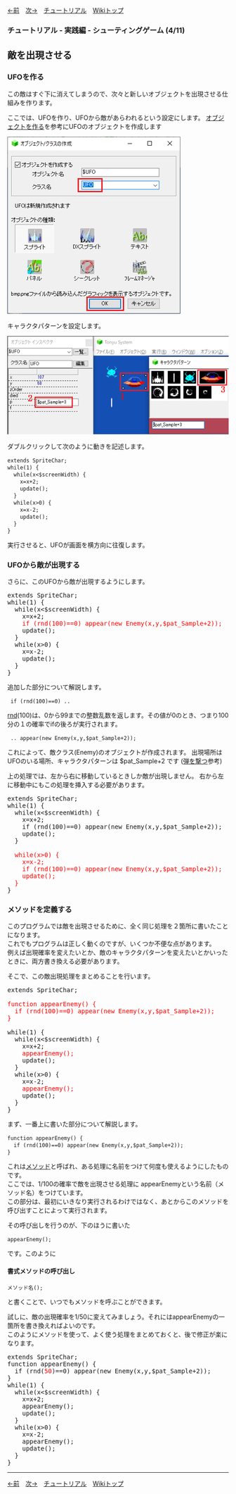 

[←前](./tr-stg03)&emsp;[次→](./tr-stg05)&emsp;[チュートリアル](./tutorial)&emsp;[Wikiトップ](./)

<title>チュートリアル - 実践編 - シューティングゲーム (4/11) - 敵を出現させる</title>

### チュートリアル - 実践編 - シューティングゲーム (4/11)
## 敵を出現させる

### UFOを作る

この敵はすぐ下に消えてしまうので、次々と新しいオブジェクトを出現させる仕組みを作ります。

ここでは、UFOを作り、UFOから敵があらわれるという設定にします。 [オブジェクトを作る](./tr-basic02)を参考にUFOのオブジェクトを作成します

![mkufo.png](./img/mkufo.png)

キャラクタパターンを設定します。

![mkufop.png](./img/mkufop.png)

ダブルクリックして次のように動きを記述します。

```
extends SpriteChar;
while(1) {
  while(x<$screenWidth) {
    x=x+2;
    update();
  }
  while(x>0) {
    x=x-2;
    update();
  }
}
```

実行させると、UFOが画面を横方向に往復します。

### UFOから敵が出現する

さらに、このUFOから敵が出現するようにします。

<pre>
extends SpriteChar;
while(1) {
  while(x<$screenWidth) {
    x=x+2;
    <span style="color: #f00">if (rnd(100)==0) appear(new Enemy(x,y,$pat_Sample+2));</span>
    update();
  }
  while(x>0) {
    x=x-2;
    update();
  }
}
</pre>

追加した部分について解説します。

```
 if (rnd(100)==0) ..
```

[rnd](./rf-object#objectrnd)(100)は、0から99までの整数乱数を返します。その値が0のとき、つまり100分の１の確率でifの後ろが実行されます。

```
 .. appear(new Enemy(x,y,$pat_Sample+2));
```

これによって、敵クラス(Enemy)のオブジェクトが作成されます。 出現場所はUFOのいる場所、キャラクタパターンは $pat_Sample+2 です ([弾を撃つ](./tr-stg02)参考)

上の処理では、左から右に移動しているときしか敵が出現しません。 右から左に移動中にもこの処理を挿入する必要があります。

<pre>
extends SpriteChar;
while(1) {
  while(x<$screenWidth) {
    x=x+2;
    if (rnd(100)==0) appear(new Enemy(x,y,$pat_Sample+2));
    update();
  }
   
  <span style="color: #f00">while(x>0) {
    x=x-2;
    if (rnd(100)==0) appear(new Enemy(x,y,$pat_Sample+2));
    update();
  }</span>
}
</pre>

### メソッドを定義する

このプログラムでは敵を出現させるために、全く同じ処理を２箇所に書いたことになります。  
これでもプログラムは正しく動くのですが、いくつか不便な点があります。  
例えば出現確率を変えたいとか、敵のキャラクタパターンを変えたいとかいったときに、両方書き換える必要があります。

そこで、この敵出現処理をまとめることを行います。

<pre>
extends SpriteChar;

<span style="color: #f00">function appearEnemy() {
  if (rnd(100)==0) appear(new Enemy(x,y,$pat_Sample+2));
}</span>

while(1) {
  while(x<$screenWidth) {
    x=x+2;
    <span style="color: #f00">appearEnemy();</span>
    update();
  }
  while(x>0) {
    x=x-2;
    <span style="color: #f00">appearEnemy();</span>
    update();
  }
}
</pre>

まず、一番上に書いた部分について解説します。

```
function appearEnemy() {
  if (rnd(100)==0) appear(new Enemy(x,y,$pat_Sample+2));
}
```

これは[メソッド](./rf-method-define)と呼ばれ、ある処理に名前をつけて何度も使えるようにしたものです。  
ここでは、1/100の確率で敵を出現させる処理に appearEnemyという名前（メソッド名）をつけています。  
この部分は、最初にいきなり実行されるわけではなく、あとからこのメソッドを呼び出すことによって実行されます。

その呼び出しを行うのが、下のほうに書いた

```
appearEnemy();
```

です。このように

#### 書式メソッドの呼び出し
```
メソッド名();
```

と書くことで、いつでもメソッドを呼ぶことができます。

試しに、敵の出現確率を1/50に変えてみましょう。それにはappearEnemyの一箇所を書き換えればよいのです。  
このようにメソッドを使って、よく使う処理をまとめておくと、後で修正が楽になります。

<pre>
extends SpriteChar;
function appearEnemy() {
  if (rnd(<span style="color: #f00">50</span>)==0) appear(new Enemy(x,y,$pat_Sample+2));
}
while(1) {
  while(x<$screenWidth) {
    x=x+2;
    appearEnemy();
    update();
  }
  while(x>0) {
    x=x-2;
    appearEnemy();
    update();
  }
}
</pre>

***

[←前](./tr-stg03)&emsp;[次→](./tr-stg05)&emsp;[チュートリアル](./tutorial)&emsp;[Wikiトップ](./)
